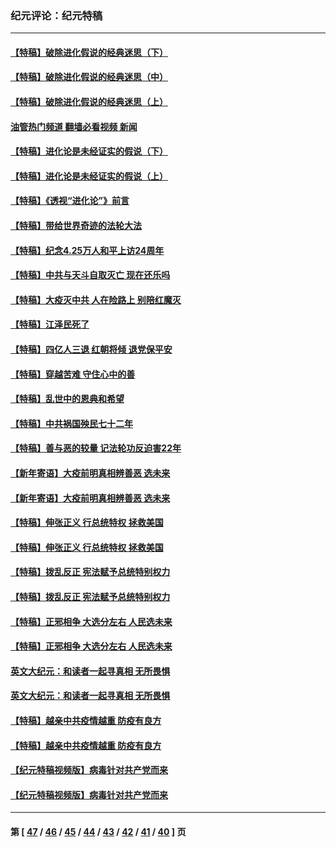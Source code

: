 ### 纪元评论：纪元特稿
---
#### [【特稿】破除进化假说的经典迷思（下）](../../pages/nsc424/n14029015.md?07110330) 
#### [【特稿】破除进化假说的经典迷思（中）](../../pages/nsc424/n14027341.md?07110330) 
#### [【特稿】破除进化假说的经典迷思（上）](../../pages/nsc424/n14024749.md?07110330) 
#### [油管热门频道 翻墙必看视频 新闻](ok?07110330)
#### [【特稿】进化论是未经证实的假说（下）](../../pages/nsc424/n14022170.md?07110330) 
#### [【特稿】进化论是未经证实的假说（上）](../../pages/nsc424/n14020737.md?07110330) 
#### [【特稿】《透视“进化论”》前言](../../pages/nsc424/n14019941.md?07110330) 
#### [【特稿】带给世界奇迹的法轮大法](../../pages/nsc424/n13994132.md?07110330) 
#### [【特稿】纪念4.25万人和平上访24周年](../../pages/nsc424/n13980883.md?07110330) 
#### [【特稿】中共与天斗自取灭亡 现在还乐吗](../../pages/nsc424/n13897482.md?07110330) 
#### [【特稿】大疫灭中共 人在险路上 别陪红魔灭](../../pages/nsc424/n13890697.md?07110330) 
#### [【特稿】江泽民死了](../../pages/nsc424/n13876300.md?07110330) 
#### [【特稿】四亿人三退 红朝将倾 退党保平安](../../pages/nsc424/n13794378.md?07110330) 
#### [【特稿】穿越苦难 守住心中的善](../../pages/nsc424/n13784979.md?07110330) 
#### [【特稿】乱世中的恩典和希望](../../pages/nsc424/n13734687.md?07110330) 
#### [【特稿】中共祸国殃民七十二年](../../pages/nsc424/n13272607.md?07110330) 
#### [【特稿】善与恶的较量 记法轮功反迫害22年](../../pages/nsc424/n13086597.md?07110330) 
#### [【新年寄语】大疫前明真相辨善恶 选未来](../../pages/nsc424/n12660855.md?07110330) 
#### [【新年寄语】大疫前明真相辨善恶 选未来](../../pages/nsc424/n12660855.md?07110330) 
#### [【特稿】伸张正义 行总统特权 拯救美国](../../pages/nsc424/n12616806.md?07110330) 
#### [【特稿】伸张正义 行总统特权 拯救美国](../../pages/nsc424/n12616806.md?07110330) 
#### [【特稿】拨乱反正 宪法赋予总统特别权力](../../pages/nsc424/n12598306.md?07110330) 
#### [【特稿】拨乱反正 宪法赋予总统特别权力](../../pages/nsc424/n12598306.md?07110330) 
#### [【特稿】正邪相争 大选分左右 人民选未来](../../pages/nsc424/n12545208.md?07110330) 
#### [【特稿】正邪相争 大选分左右 人民选未来](../../pages/nsc424/n12545208.md?07110330) 
#### [英文大纪元：和读者一起寻真相 无所畏惧](../../pages/nsc424/n12542027.md?07110330) 
#### [英文大纪元：和读者一起寻真相 无所畏惧](../../pages/nsc424/n12542027.md?07110330) 
#### [【特稿】越亲中共疫情越重 防疫有良方](../../pages/nsc424/n12042989.md?07110330) 
#### [【特稿】越亲中共疫情越重 防疫有良方](../../pages/nsc424/n12042989.md?07110330) 
#### [【纪元特稿视频版】病毒针对共产党而来](../../pages/nsc424/n11977328.md?07110330) 
#### [【纪元特稿视频版】病毒针对共产党而来](../../pages/nsc424/n11977328.md?07110330) 

---
#### 第 [ [47](./47.md?07110330) / [46](./46.md?07110330) / [45](./45.md?07110330) / [44](./44.md?07110330) / [43](./43.md?07110330) / [42](./42.md?07110330) / [41](./41.md?07110330) / [40](./40.md?07110330) ] 页
